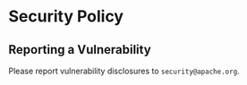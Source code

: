 # Security Policy

## Reporting a Vulnerability

Please report vulnerability disclosures to `security@apache.org`.
